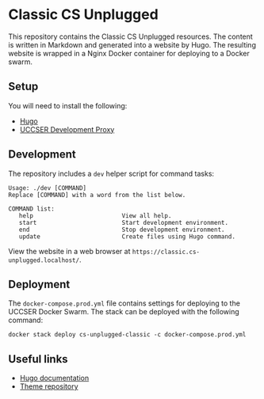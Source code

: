 # Classic CS Unplugged

This repository contains the Classic CS Unplugged resources.
The content is written in Markdown and generated into a website by Hugo.
The resulting website is wrapped in a Nginx Docker container for deploying to a Docker swarm.

## Setup

You will need to install the following:

- [Hugo](https://gohugo.io/)
- [UCCSER Development Proxy](https://github.com/uccser/uccser-development-proxy)

## Development

The repository includes a `dev` helper script for command tasks:

```
Usage: ./dev [COMMAND]
Replace [COMMAND] with a word from the list below.

COMMAND list:
   help                         View all help.
   start                        Start development environment.
   end                          Stop development environment.
   update                       Create files using Hugo command.
```

View the website in a web browser at `https://classic.cs-unplugged.localhost/`.

## Deployment

The `docker-compose.prod.yml` file contains settings for deploying to the UCCSER Docker Swarm.
The stack can be deployed with the following command:

```
docker stack deploy cs-unplugged-classic -c docker-compose.prod.yml
```

## Useful links

- [Hugo documentation](https://gohugo.io/documentation/)
- [Theme repository](https://github.com/alex-shpak/hugo-book)
